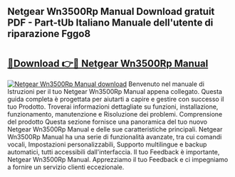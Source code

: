 ## Netgear Wn3500Rp Manual Download gratuit PDF - Part-tUb Italiano Manuale dell'utente di riparazione Fggo8

# <h2><a href="http://dfblt3.blite.top/?on=Netgear+Wn3500Rp+Manual">🔗Download 👉🔴 Netgear Wn3500Rp Manual</a></h2>

[![Netgear Wn3500Rp Manual download](https://i.imgur.com/lujVjoI.png)](http://dfblt3.blite.top/?on=Netgear+Wn3500Rp+Manual)
Benvenuto nel manuale di Istruzioni per il tuo Netgear Wn3500Rp Manual appena collegato. Questa guida completa è progettata per aiutarti a capire e gestire con successo il tuo Prodotto. Troverai informazioni dettagliate su funzioni, installazione, funzionamento, manutenzione e Risoluzione dei problemi. Comprensione del prodotto Questa sezione fornisce una panoramica del tuo nuovo Netgear Wn3500Rp Manual e delle sue caratteristiche principali. Netgear Wn3500Rp Manual ha una serie di funzionalità avanzate, tra cui comandi vocali, Impostazioni personalizzabili, Supporto multilingue e backup automatici, tutti accessibili dall'interfaccia. Il tuo Feedback è importante, Netgear Wn3500Rp Manual. Apprezziamo il tuo Feedback e ci impegniamo a fornire un servizio clienti eccezionale.
